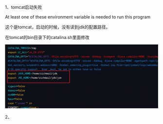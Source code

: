 1、tomcat启动失败

At least one of these environment variable is needed to run this program

这个是tomcat，启动的时候，没有读到jdk的配置路径。

在tomcat的bin目录下的catalina.sh里面修改

![image](../images/1647251092(1).jpg)

2、